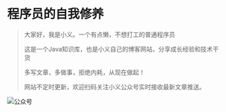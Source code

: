 # 程序员的自我修养

> 大家好，我是小义。一个有点懒，不想打工的普通程序员
>
> 这是一个Java知识库，也是小义自己的博客网站，分享成长经验和技术干货
>
> 多写文章，多做事，拒绝内耗，从现在做起！
>
> 网站不定时更新，欢迎扫码关注小义公众号实时接收最新文章推送。

[//]: # (哈哈我是注释，不会在浏览器中显示。https://raw.githubusercontent.com/xiaoyir/tuchuangku/main/img/xyr/20240525163642.jpg)

![公众号](https://cdn.cxyxy.fun/xiaoyir/tuchuangku/main/img/xyr/20240525163642.jpg)